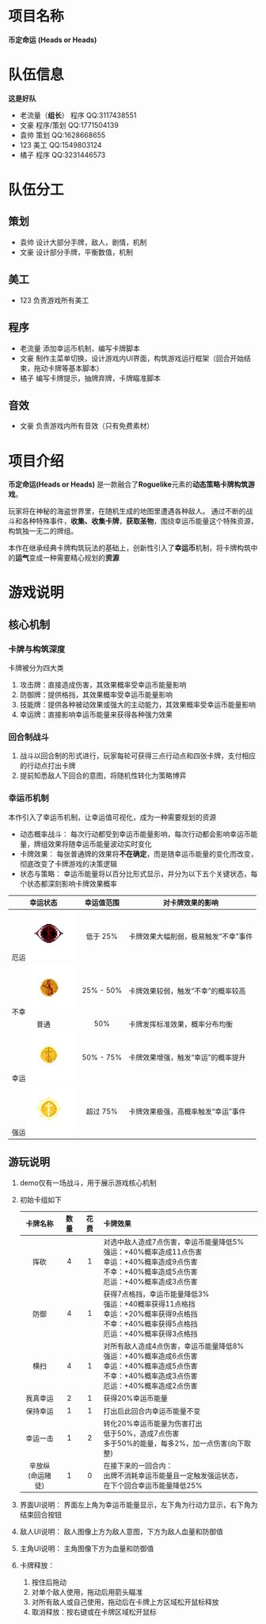 # 项目名称
**币定命运**
**(Heads or Heads)**
# 队伍信息
**这是好队**
* 老流量（**组长**） 程序  QQ:3117438551
* 文豪 程序/策划  QQ:1771504139
* 袁帅 策划  QQ:1628668655
* 123  美工  QQ:1549803124
* 橘子 程序  QQ:3231446573
# 队伍分工
## 策划
* 袁帅 设计大部分手牌，敌人，剧情，机制
* 文豪 设计部分手牌，平衡数值，机制
## 美工
* 123 负责游戏所有美工
## 程序
* 老流量 添加幸运币机制，编写卡牌脚本
* 文豪 制作主菜单切换，设计游戏内UI界面，构筑游戏运行框架（回合开始结束，拖动卡牌等基本脚本）
* 橘子 编写卡牌提示，抽牌弃牌，卡牌瞄准脚本
## 音效
* 文豪 负责游戏内所有音效（只有免费素材）
# 项目介绍
**币定命运(Heads or Heads)** 是一款融合了**Roguelike**元素的**动态策略卡牌构筑游戏**。

玩家将在神秘的海盗世界里，在随机生成的地图里遭遇各种敌人。
通过不断的战斗和各种特殊事件，**收集、收集卡牌**，**获取圣物**，围绕幸运币能量这个特殊资源，构筑独一无二的牌组。

本作在继承经典卡牌构筑玩法的基础上，创新性引入了**幸运币**机制，将卡牌构筑中的**运气**变成一种需要精心规划的**资源**

# 游戏说明
## 核心机制
### 卡牌与构筑深度
卡牌被分为四大类
1. 攻击牌：直接造成伤害，其效果概率受幸运币能量影响
2. 防御牌：提供格挡，其效果概率受幸运币能量影响
3. 技能牌：提供各种被动效果或强大的主动能力，其效果概率受幸运币能量影响
4. 幸运牌：直接影响幸运币能量来获得各种强力效果
### 回合制战斗
1. 战斗以回合制的形式进行，玩家每轮可获得三点行动点和四张卡牌，支付相应的行动点打出卡牌
2. 提前知悉敌人下回合的意图，将随机性转化为策略博弈
### 幸运币机制
本作引入了幸运币机制，让幸运值可视化，成为一种需要规划的资源
* 动态概率战斗： 每次行动都受到幸运币能量影响，每次行动都会影响幸运币能量，牌组效果将随幸运币能量波动实时变化
* 卡牌效果： 每张普通牌的效果将**不在确定**，而是随幸运币能量的变化而改变，彻底改变了卡牌游戏的决策逻辑
* 状态与策略： 幸运币能量将以百分比形式显示，并分为以下五个关键状态，每个状态都深刻影响卡牌效果概率
  
|幸运状态|	幸运值范围|对卡牌效果的影响|
|:-----:|:--------:|-------------|
|厄运<img src="https://github.com/VincentLogan/Heads_or_Tails/blob/main/heads-or-tails/art/%E5%B8%81-%E5%8E%84%E8%BF%90.png" alt="强运" width="100" style="max-width: 100%;">  |	低于 25%	|卡牌效果大幅削弱，极易触发“不幸”事件|
|不幸<img src="https://github.com/VincentLogan/Heads_or_Tails/blob/main/heads-or-tails/art/%E5%B8%81-%E4%B8%8D%E5%B9%B8.png" alt="强运" width="100" style="max-width: 100%;"> |	25% - 50%	|卡牌效果较弱，触发“不幸”的概率较高|
|普通|	50%	|卡牌发挥标准效果，概率分布均衡|
|幸运<img src="https://github.com/VincentLogan/Heads_or_Tails/blob/main/heads-or-tails/art/%E5%B8%81-%E5%B9%B8%E8%BF%90.png" alt="强运" width="100" style="max-width: 100%;"> |50% - 75%	|卡牌效果增强，触发“幸运”的概率提升|
|强运<img src="https://github.com/VincentLogan/Heads_or_Tails/blob/main/heads-or-tails/art/%E5%B8%81-%E5%BC%BA%E8%BF%90.png" alt="强运" width="100" style="max-width: 100%;"> |	超过 75%	|卡牌效果极强，高概率触发“幸运”事件|

## 游玩说明
1. demo仅有一场战斗，用于展示游戏核心机制
2. 初始卡组如下

   |卡牌名称|数量|花费|卡牌效果|
   |:-----:|:-:|:-:|:--------------------|
   |挥砍|4|1|对选中敌人造成7点伤害，幸运币能量降低5%<br>强运：+40%概率造成11点伤害<br>幸运：+40%概率造成9点伤害<br>不幸：+40%概率造成5点伤害<br>厄运：+40%概率造成3点伤害|
   |防御|4|1|获得7点格挡，幸运币能量降低3%<br>强运：+40概率获得11点格挡<br>幸运：+20%概率获得9点格挡<br>不幸：+40%概率获得5点格挡<br>厄运：+40%概率获得3点格挡|
   |横扫|4|1|对所有敌人造成4点伤害，幸运币能量降低8%<br>强运：+40%概率造成6点伤害<br>幸运：+40%概率造成5点伤害<br>不幸：+40%概率造成3点伤害<br>厄运：+40%概率造成2点伤害|
   |我真幸运|2|1|获得20%幸运币能量|
   |保持幸运|1|1|打出后此回合内幸运币能量不变|
   |幸运一击|1|2|转化20%幸运币能量为伤害打出<br>低于50%，造成7点伤害<br>多于50%的能量，每多2%，加一点伤害(向下取整)|
   |辛放纵<br>(命运赌徒)|1|0|在接下来的一回合内：<br>出牌不消耗幸运币能量且一定触发强运状态，<br>在下个回合幸运币能量降低25%|
4. 界面UI说明： 界面左上角为幸运币能量显示，左下角为行动力显示，右下角为结束回合按钮
5. 敌人UI说明： 敌人图像上方为敌人意图，下方为敌人血量和防御值
6. 主角UI说明： 主角图像下方为血量和防御值
7. 卡牌释放：
   1. 按住后拖动
   2. 对单个敌人使用，拖动后用箭头瞄准
   3. 对所有敌人或自己使用，拖动后在卡牌上方区域松开鼠标释放
   4. 取消释放：按右键或在卡牌区域松开鼠标
